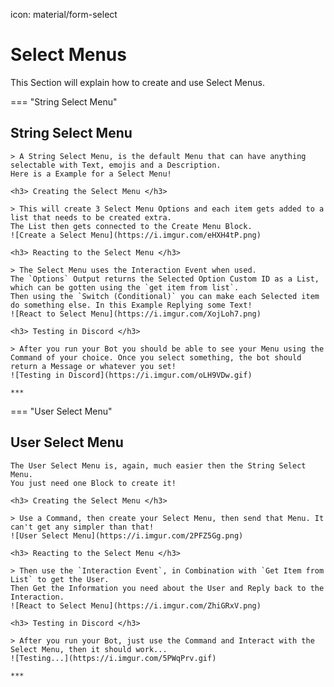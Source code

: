 icon: material/form-select

# Select Menus

This Section will explain how to create and use Select Menus.


=== "String Select Menu"
    <h2> String Select Menu </h2>

    > A String Select Menu, is the default Menu that can have anything selectable with Text, emojis and a Description.  
    Here is a Example for a Select Menu!  

    <h3> Creating the Select Menu </h3>

    > This will create 3 Select Menu Options and each item gets added to a list that needs to be created extra.  
    The List then gets connected to the Create Menu Block.
    ![Create a Select Menu](https://i.imgur.com/eHXH4tP.png)  

    <h3> Reacting to the Select Menu </h3>

    > The Select Menu uses the Interaction Event when used.  
    The `Options` Output returns the Selected Option Custom ID as a List, which can be gotten using the `get item from list`.  
    Then using the `Switch (Conditional)` you can make each Selected item do something else. In this Example Replying some Text!  
    ![React to Select Menu](https://i.imgur.com/XojLoh7.png)  

    <h3> Testing in Discord </h3>

    > After you run your Bot you should be able to see your Menu using the Command of your choice. Once you select something, the bot should return a Message or whatever you set!
    ![Testing in Discord](https://i.imgur.com/oLH9VDw.gif)  

    ***

=== "User Select Menu"
    <h2> User Select Menu </h2>

    The User Select Menu is, again, much easier then the String Select Menu.  
    You just need one Block to create it!  

    <h3> Creating the Select Menu </h3>

    > Use a Command, then create your Select Menu, then send that Menu. It can't get any simpler than that!  
    ![User Select Menu](https://i.imgur.com/2PFZ5Gg.png)  

    <h3> Reacting to the Select Menu </h3>

    > Then use the `Interaction Event`, in Combination with `Get Item from List` to get the User.  
    Then Get the Information you need about the User and Reply back to the Interaction.  
    ![React to Select Menu](https://i.imgur.com/ZhiGRxV.png)

    <h3> Testing in Discord </h3>

    > After you run your Bot, just use the Command and Interact with the Select Menu, then it should work...
    ![Testing...](https://i.imgur.com/5PWqPrv.gif)

    ***